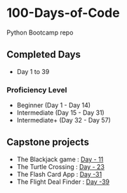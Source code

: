 # 100-Days-of-Code

Python Bootcamp repo

## Completed Days

- Day 1 to 39

### Proficiency Level

- Beginner (Day 1 - Day 14)
- Intermediate (Day 15 - Day 31)
- Intermediate+ (Day 32 - Day 57)

## Capstone projects

- The Blackjack game  : [Day - 11](Day-10to19/Day-11)
- The Turtle Crossing : [Day - 23](Day-20to29/Day-23)
- The Flash Card App : [Day -31](Day-30to39\Day-31\project-28-flash-card)
- The Flight Deal Finder : [Day -39](Day-30to39\Day-39\project-35-flight-deals)
